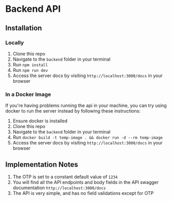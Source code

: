# Backend API

## Installation

### Locally

1. Clone this repo
2. Navigate to the `backend` folder in your terminal
3. Run `npm install`
4. Run `npm run dev`
5. Access the server docs by visiting `http://localhost:3000/docs` in your browser

### In a Docker Image

If you're having problems running the api in your machine, you can try using docker to run the server instead by following these instructions:

1. Ensure docker is installed
2. Clone this repo
3. Navigate to the `backend` folder in your terminal
4. Run `docker build -t temp-image . && docker run -d --rm temp-image`
5. Access the server docs by visiting `http://localhost:3000/docs` in your browser

## Implementation Notes

1. The OTP is set to a constant default value of `1234`
2. You will find all the API endpoints and body fields in the API swagger documentation `http://localhost:3000/docs`
3. The API is very simple, and has no field validations except for OTP

